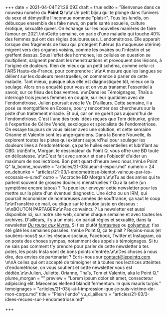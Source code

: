 +++
date = 2021-04-04T21:29:09Z
draft = true
edito = "Bienvenue dans ce nouveau numéro du **Point Q** !\n\nUn petit bijou qui te plonge dans l’univers du sexe et démystifie l’inconnue nommée \"plaisir\". Tous les lundis, on débusque ensemble des fake news, on parle santé sexuelle, culture érotique, sexualité queer. On échange sur les nouvelles manières de faire l’amour en 2021.\n\nCette semaine, on parle d'une maladie qui touche 40% des femmes qui ont des règles douloureuses. L'endométriose. Elle apparait lorsque des fragments de tissu qui protègent l'utérus (la muqueuse utérine) migrent vers des organes voisins, comme les ovaires ou l'intestin et se greffent dessus. Sous l'effet des hormones, les cellules en question se multiplient, saignent pendant les menstruations et provoquent des lésions, à l'origine de douleurs. Rien de mieux qu'un petit schéma, comme celui-ci l'ARS Hauts-de-France, pour comprendre :  \n\nA mesure que les langues se délient sur les douleurs menstruelles, on commence à parler de cette maladie. Tant mieux, puisque plus elle est diagnostiquée tôt, mieux on la soulage. Alors on a enquêté pour vous et on vous transmet l'essentiel à savoir, sur ce fléau des bas ventres. \n\nDans les Témoignages, Thaïs a interrogé trois jeunes femmes en couple, sur leur quotidien avec de l'endométriose. Julien poursuit avec le Vu D'ailleurs. Cette semaine, il a posé sa montgolfière en Ecosse, pour y rencontrer des chercheurs sur la piste d'un traitement miracle. Et oui, car on ne guérit pas aujourd'hui de l'endométriose. C'est l'une des trois idées reçues que Tom debunke, grâce à l'expertise de Céline Vendé, sexologue et spécialiste de l'endométriose. On essaye toujours de vous laisser avec une solution,  et cette semaine Orianne et Valentin sont les ange-gardiens. Dans la Bonne Nouvelle, ils explorent toutes les pistes qui existent aujourd'hui pour soulager les douleurs liées à l'endométriose, ça parle huiles essentielles et lubrifiant au CBD. \n\nEnfin, Morgan, le dessinateur du Point Q, vous offre une BD toute en délicatesse. \n\nC'est fait avec amour et dans l'objectif d'aider un maximum de nos lectrices. Bon petit quart d'heure avec nous,\n\nLe Point Q"
la_bonne_nouvelle = "articles/21-03/lueur-d-espoir.md"
numero = 24
on_debunke = "articles/21-03/l-endometriose-bientot-vaincue-par-les-ecossais-e-s.md"
outro = "Accroche BD Morgan.\n\nTu as des amies qui te parlent souvent de grosses douleurs menstruelles ? Ou à la selle (un symptôme encore tabou) ? Tu peux leur envoyer cette newsletter pour les mettre sur la piste d'un éventuel diagnostic. Une écho ou un IRM, qui pourrait économiser de nombreuses années de souffrance, ça vaut le coup !\n\nTransfère ce mail, ou clique sur le bouton juste en dessous : \n\nBOUTON PARTAGER\n\nPas convaincu ? La newsletter est aussi disponible ici, sur notre site web, comme chaque semaine et avec toutes les archives. D'ailleurs, il y a un mois, on parlait règles et sexualité, dans la newsletter [_Du rouge aux lèvres._](https://lepointq.com/newsletters/du-rouge-aux-levres/) Si t'es plutôt [fantasmes](https://lepointq.com/newsletters/au-bout-de-nos-reves/) ou [polyamour](https://lepointq.com/newsletters/amours-plurielles/), t'as été gâté les semaines passées. \n\nLe Point Q, ça te plait ? Rejoins-nous (et soutiens-nous!) sur les réseaux sociaux, Facebook, Twitter et Instagram, où on poste des choses sympas, notamment des appels à témoignages. Si tu ne sais pas comment t'y prendre pour parler de cette newsletter à tes potes, les posts Insta sont de bons points d'entrée.\n\nDes choses à nous dire, des envies de partenariat ? Ecris-nous sur contact@lepointq.com. \n\nA celles qui ont accepté de témoigner et à toutes nos lectrices atteintes d'endométriose, on vous soutient et cette newsletter vous est dédiée.\n\nJulien, Juliette, Orianne, Thaïs, Tom et Valentin, aka le Point Q."
plume_morgan = ""
preview = "Lorem ipsum dolor sit amet, consectetur adipiscing elit. Maecenas eleifend blandit fermentum. In quis mauris turpis."
temoignages = "articles/21-03/j-ai-l-impression-que-je-suis-victime-de-mon-corps.md"
title = "Plein l'endo"
vu_d_ailleurs = "articles/21-03/3-idees-recues-sur-l-endometriose.md"

+++
